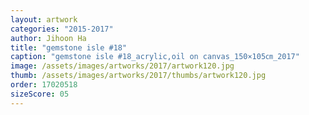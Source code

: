 ```yaml
---
layout: artwork
categories: "2015-2017"
author: Jihoon Ha
title: "gemstone isle #18"
caption: "gemstone isle #18_acrylic,oil on canvas_150×105㎝_2017"
image: /assets/images/artworks/2017/artwork120.jpg
thumb: /assets/images/artworks/2017/thumbs/artwork120.jpg
order: 17020518
sizeScore: 05
---
```

